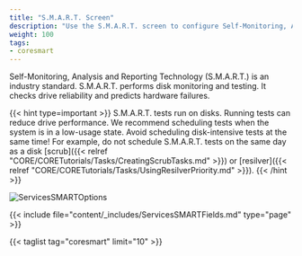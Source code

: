 ```yaml
---
title: "S.M.A.R.T. Screen"
description: "Use the S.M.A.R.T. screen to configure Self-Monitoring, Analysis and Reporting Technology (S.M.A.R.T.) on your TrueNAS."
weight: 100
tags:
- coresmart
---
```


Self-Monitoring, Analysis and Reporting Technology (S.M.A.R.T.) is an industry standard. S.M.A.R.T. performs disk monitoring and testing. It checks drive reliability and predicts hardware failures.

{{< hint type=important >}}
S.M.A.R.T. tests run on disks.
Running tests can reduce drive performance. We recommend scheduling tests when the system is in a low-usage state.
Avoid scheduling disk-intensive tests at the same time!
For example, do not schedule S.M.A.R.T. tests on the same day as a disk [scrub]({{< relref "CORE/CORETutorials/Tasks/CreatingScrubTasks.md" >}}) or [resilver]({{< relref "CORE/CORETutorials/Tasks/UsingResilverPriority.md" >}}).
{{< /hint >}}

![ServicesSMARTOptions](/images/CORE/12.0/ServicesSMARTOptions.png "S.M.A.R.T. Options")

{{< include file="content/_includes/ServicesSMARTFields.md" type="page" >}}

{{< taglist tag="coresmart" limit="10" >}}
